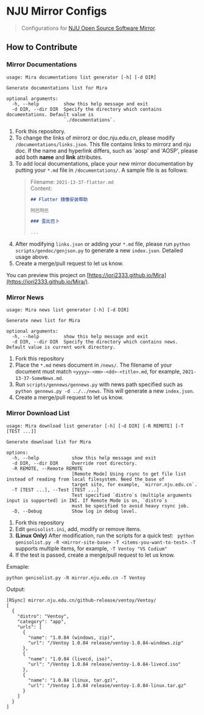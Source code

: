 # NJU Mirror Configs

> Configurations for [NJU Open Source Software Mirror](https://mirrors.nju.edu.cn/).

## How to Contribute

### Mirror Documentations

```
usage: Mira documentations list generator [-h] [-d DIR]

Generate documentations list for Mira

optional arguments:
  -h, --help         show this help message and exit
  -d DIR, --dir DIR  Specify the directory which contains documentations. Default value is
                     `./documentations`.
```

1. Fork this repository.
2. To change the links of mirrorz or doc.nju.edu.cn, please modify `/documentations/links.json`. This file contains links to mirrorz and nju doc. If the name and hyperlink differs, such as 'aosp' and 'AOSP', please add both __name__ and __link__ attributes.
3. To add local documentations, place your new mirror documentation by putting your `*.md` file in `/documentations/`. A sample file is
   as follows:
   > Filename: `2021-13-37-flatter.md`  
   > Content:
   > ```markdown
   > ## Flatter 镜像安装帮助
   > 
   > 阿巴阿巴
   > 
   > ### 歪比巴卜
   > 
   > ...
   > ```
4. After modifying `links.json` or adding your `*.md` file, please run `python scripts/gendoc/genjson.py` to generate a new `index.json`. Detailed usage above.
5. Create a merge/pull request to let us know.

You can preview this project on [https://iori2333.github.io/Mira](https://iori2333.github.io/Mira/).

### Mirror News
```
usage: Mira news list generator [-h] [-d DIR]

Generate news list for Mira

optional arguments:
  -h, --help         show this help message and exit
  -d DIR, --dir DIR  Specify the directory which contains news. Default value is current work directory.
```

1. Fork this repository
2. Place the `*.md` news document in `/news/`. The filename of your document must match `<yyyy>-<mm>-<dd>-<title>.md`, for example, `2021-13-37-SomeNews.md`.
3. Run `scripts/gennews/gennews.py` with news path specified such as `python gennews.py -d ../../news`. This will generate a new `index.json`.
4. Create a merge/pull request to let us know.

### Mirror Download List

```
usage: Mira download list generator [-h] [-d DIR] [-R REMOTE] [-T [TEST ...]]

Generate download list for Mira

options:
  -h, --help            show this help message and exit
  -d DIR, --dir DIR     Override root directory.
  -R REMOTE, --Remote REMOTE
                        [Remote Mode] Using rsync to get file list instead of reading from local filesystem. Need the base of
                        target site, for example, `mirror.nju.edu.cn`.
  -T [TEST ...], --Test [TEST ...]
                        Test specified `distro`s (multiple arguments input is supported) in INI. If Remote Mode is on, `distro`s   
                        must be specified to avoid heavy rsync job.
  -D, --Debug           Show log in debug level.
```

1. Fork this repository
2. Edit `genisolist.ini`, add, modify or remove items.
3. **(Linux Only)** After modification, run the scripts for a quick test: ` python genisolist.py -R <mirror-site-base> -T <items-you-want-to-test>`. `-T` supports multiple items, for example, `-T Ventoy "VS Codium"`
4. If the test is passed, create a merge/pull request to let us know.

Exmaple:
```
python genisolist.py -R mirror.nju.edu.cn -T Ventoy
```

Output:
```
[RSync] mirror.nju.edu.cn/github-release/ventoy/Ventoy/
[
  {
    "distro": "Ventoy",
    "category": "app",
    "urls": [
      {
        "name": "1.0.84 (windows, zip)",
        "url": "/Ventoy 1.0.84 release/ventoy-1.0.84-windows.zip"
      },
      {
        "name": "1.0.84 (livecd, iso)",
        "url": "/Ventoy 1.0.84 release/ventoy-1.0.84-livecd.iso"
      },
      {
        "name": "1.0.84 (linux, tar.gz)",
        "url": "/Ventoy 1.0.84 release/ventoy-1.0.84-linux.tar.gz"
      }
    ]
  }
]
```